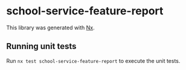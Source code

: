 # school-service-feature-report

This library was generated with [Nx](https://nx.dev).

## Running unit tests

Run `nx test school-service-feature-report` to execute the unit tests.
